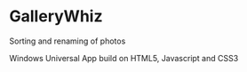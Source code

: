 # GalleryWhiz
Sorting and renaming of photos

Windows Universal App build on HTML5, Javascript and CSS3
